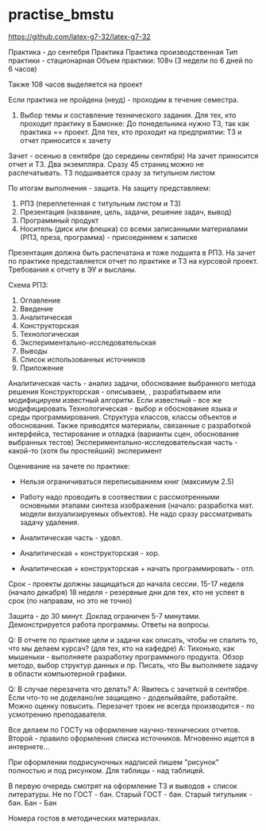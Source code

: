 # practise_bmstu

https://github.com/latex-g7-32/latex-g7-32

Практика - до сентебря
Практика
Практика производственная
Тип практики - стационарная
Объем практики: 108ч (3 недели по 6 дней по 6 часов)

Также 108 часов выделяется на проект

Если практика не пройдена (неуд) - проходим в течение семестра.

1. Выбор темы и составление технического задания.
Для тех, кто проходит практику в Бамонке:
До понедельника нужно ТЗ, так как практика == проект.
Для тех, кто проходит на предприятии:
ТЗ и отчет приносится к зачету

Зачет - осенью в сентябре (до середины сентября)
На зачет приносится отчет и ТЗ. Два экземпляра. Сразу 45 страниц можно не распечатывать.
ТЗ подшивается сразу за титульном листом

По итогам выполнения - защита.
На защиту представляем:
1. РПЗ (переплетенная с титульным листом и ТЗ)
2. Презентация (название, цель, задачи, решение задач, вывод)
3. Программный продукт
4. Носитель (диск или флешка) со всеми записанными материалами (РПЗ, преза, программа) - присоединяем к записке

Презентация должна быть распечатана и тоже подшита в РПЗ.
На зачет по практике представляется отчет по практике и ТЗ на курсовой проект.
Требования к отчету в ЭУ и высланы.

Схема РПЗ:
1. Оглавление
2. Введение
3. Аналитическая
4. Конструкторская
5. Технологическая
6. Экспериментально-исследовательская
7. Выводы
8. Список использованных источников
9. Приложение

Аналитическая часть - анализ задачи, обоснование выбранного метода решения
Конструкторская - описываем, , разрабатываем или модифицируем известный алгоритм. Если известный - все же модифицировать
Технологическая - выбор и обоснование языка и среды программирования. Структура классов, классы объектов и обоснования. Также приводятся материалы, связанные с разработкой интерфейса, тестирование и отладка (варианты сцен, обоснование выбранных тестов)
Экспериментально-исследовательская часть - какой-то (хотя бы простейший) эксперимент

Оценивание на зачете по практике:
* Нельзя ограничиваться переписыванием книг (максимум 2.5)
* Работу надо проводить в соотвествии с рассмотренными основными этапами синтеза изображения (начало: разработка мат. модели визуализируемых объектов). Не надо сразу рассматривать задачу удаления.

* Аналитическая часть - удовл.
* Аналитическая + конструкторская - хор.
* Аналитическая + конструкторская + начать программировать - отл.

Срок - проекты должны защищаться до начала сессии.
15-17 неделя (начало декабря)
18 неделя - резервные дни для тех, кто не успеет в срок (по направам, но это не точно)

Защита - до 30 минут.
Доклад ограничен 5-7 минутами. Демонстрируется работа программы. Ответы на вопросы.

Q: В отчете по практике цели и задачи как описать, чтобы не спалить то, что мы делаем курсач? (для тех, кто на кафедре)
A: Тихонько, как мышеньки - выполняете разработку программного продукта. Обзор методо, выбор структур данных и пр.
Писать, что Вы выполняете задачу в области компьютерной графики.

Q: В случае перезачета что делать?
A: Явитесь с зачеткой в сентябре. Если что-то не доделано/не защищено - доделыйвайте, работайте. Можно оценку повысить. Перезачет троек не всегда производится - по усмотрению преподавателя.

Все делаем по ГОСТу на оформление научно-технических отчетов.
Второй - правило оформления списка источников. Мгновенно ищется в интернете...

При оформлении подрисуночных надписей пишем "рисунок" полностью и под рисунком. Для таблицы - над таблицей.

В первую очередь смотрят на оформление ТЗ и выводов + список литературы.
Не по ГОСТ - бан.
Старый ГОСТ - бан.
Старый титульник - бан.
Бан - Бан

Номера гостов в методических материалах.
